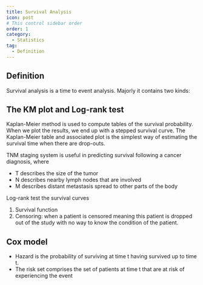 ```yaml
---
title: Survival Analysis
icon: post
# This control sidebar order
order: 1
category:
  - Statistics
tag:
  - Definition
---
```


## Definition
Survival analysis is a time to event analysis. Majorly it contains two kinds: 

## The KM plot and Log-rank test

Kaplan-Meier method is used to compute tables of the survival probability. When we plot the results, we end up with a stepped survival curve. The Kaplan-Meier table and associated plot is the simplest way of estimating the survival time when there are drop-outs.

TNM staging system is useful in predicting survival following a cancer diagnosis, where
- T describes the size of the tumor
- N describes nearby lymph nodes that are involved
- M describes distant metastasis spread to other parts of the body

Log-rank test the survival curves

1. Survival function
2. Censoring: when a patient is censored meaning this patient is dropped out of the study with no way to know the condition of the patient.

## Cox model
- Hazard is the probability of surviving at time t having survived up to time t.
- The risk set comprises the set of patients at time t that are at risk of experiencing the event 